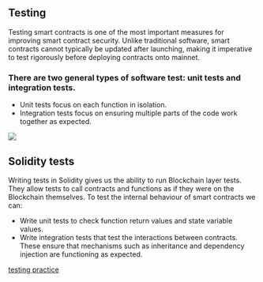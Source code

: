 ## Testing
Testing smart contracts is one of the most important measures for improving smart contract security. Unlike traditional software, smart contracts cannot typically be updated after launching, making it imperative to test rigorously before deploying contracts onto mainnet.

### There are two general types of software test: unit tests and integration tests.
- Unit tests focus on each function in isolation.
- Integration tests focus on ensuring multiple parts of the code work together as expected.

![](https://archive.is/jnwEu/c9400a66222c1b4c4d86af16538cb8311561ed83.webp)

## Solidity tests
Writing tests in Solidity gives us the ability to run Blockchain layer tests. They allow tests to call contracts and functions as if they were on the Blockchain themselves. To test the internal behaviour of smart contracts we can:
- Write unit tests to check function return values and state variable values.
- Write integration tests that test the interactions between contracts. These ensure that mechanisms such as inheritance and dependency injection are functioning as expected.

[testing practice](https://docs.openzeppelin.com/learn/writing-automated-tests)

